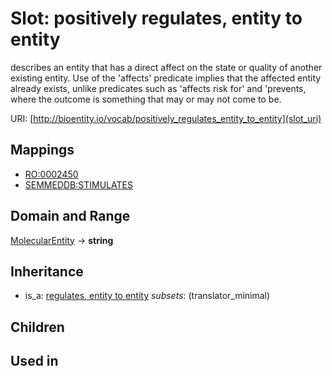 # Slot: positively regulates, entity to entity


describes an entity that has a direct affect on the state or quality of another existing entity. Use of the 'affects' predicate implies that the affected entity already exists, unlike predicates such as 'affects risk for' and 'prevents, where the outcome is something that may or may not come to be.

URI: [http://bioentity.io/vocab/positively_regulates_entity_to_entity](slot_uri)
## Mappings

 * [RO:0002450](http://purl.obolibrary.org/obo/RO_0002450)
 * [SEMMEDDB:STIMULATES](http://purl.obolibrary.org/obo/SEMMEDDB_STIMULATES)
## Domain and Range

[MolecularEntity](MolecularEntity.md) -> **string**
## Inheritance

 *  is_a: [regulates, entity to entity](regulates_entity_to_entity.md) *subsets*: (translator_minimal)
## Children

## Used in


